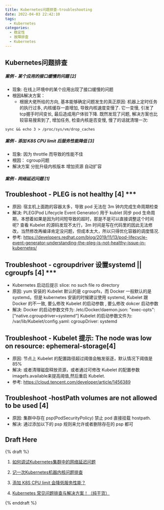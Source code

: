 ```yaml
---
title: Kubernetes问题排查-troubleshooting
date: 2022-04-03 22:42:10
tags:
  - Kubernetes
categories: 
  - 稳定性
  - 故障排查
  - Kubernetes
---
```


<p></p>
<!-- more -->

## Kubernetes问题排查
#####  案例 - 某个应用的接口缓慢的问题  [2]
+ 现象: 
  在线上环境中的某个应用出现了接口缓慢的问题
+ 根因&解决方案：  
   - 根据大佬所给的方向, 基本能够确定问题发生的真正原因: 机器上定时任务的执行过多, 内核缓存一直增加, 导致内核速度变慢了. 它一变慢, 引发了tcp握手时间变长, 最后造成用户体验下降. 既然发现了问题, 解决方案也比较容易搜索到了, 增加任务, 检查内核是否变慢, 慢了的话就清理一次:
``` shell
sync && echo 3 > /proc/sys/vm/drop_caches
```

#####  案例 - 添加 K8S CPU limit 后服务性能降低 [3]
  + 现象: 
    因为 throttle 而导致的性能不佳
  + 根因：
    cgroup问题
  + 解决方案
    分批升级内核版本
    增加资源
    自动扩容

#####  案例 - 网络延迟问题 [1]

## Troubleshoot  -  PLEG is not healthy [4] *** 
+ 原因: 宿主机上面跑的容器太多，导致 pod 无法在 3m 钟内完成生命周期检查
+ 解决: PLEG(Pod Lifecycle Event Generator) 用于 kublet 同步 pod 生命周期，本想着如果是因为时间短导致的超时，那是不是可以直接调整这个时间呢? 查看 Kubelet 的源码发现不太行，3m 时间是写在代码里的因此无法修改，当然修改再编译肯定没问题，但成本太大，所以只得优化容器的调度情况.
+ 参考: https://developers.redhat.com/blog/2019/11/13/pod-lifecycle-event-generator-understanding-the-pleg-is-not-healthy-issue-in-kubernetes/

## Troubleshoot - cgroupdriver 设置systemd || cgroupfs  [4] ***
+ Kubernetes 启动后提示 slice: no such file ro directory
+ 原因: yum 安装的 Kubelet 默认的是 cgroupfs，而 Docker 一般默认的是 systemd。但是 kubernetes 安装的时候建议使用 systemd, Kubelet 跟 Docker 的不一致, 要么修改 Kubelet 的启动参数 , 要么修改 dokcer 启动参数
+ 解决:
  Docker 的启动参数文件为: /etc/Docker/daemon.json: "exec-opts": ["native.cgroupdriver=systemd”]
  Kubelet 的启动参数文件为: /var/lib/Kubelet/config.yaml: cgroupDriver: systemd


## Troubleshoot - Kubelet 提示: The node was low on resource: ephemeral-storage[4]
+ 原因: 节点上 Kubelet 的配置路径超过阈值会触发驱逐，默认情况下阈值是 85%
+ 解决: 或者清理磁盘释放资源，或者通过可修改 Kubelet 的配置参数imagefs.available来提高阈值,然后重启 Kubelet.
+ 参考: https://cloud.tencent.com/developer/article/1456389


## Troubleshoot -hostPath volumes are not allowed to be used [4]
+ 原因: 集群中存在 psp(PodSecurityPolicy) 禁止 pod 直接挂载 hostpath.
+ 解决: 通过添加以下的 psp 规则来允许或者删除存在的 psp 都可

## Draft Here
{% draft %}

1. [如何调试Kubernetes集群中的网络延迟问题](https://mp.weixin.qq.com/s/pRRc4CUM8ebytRWWwe1JkA)

2. [记一次Kubernetes机器内核问题排查](https://corvo.myseu.cn/2021/03/21/2021-03-21-%E8%AE%B0%E4%B8%80%E6%AC%A1kubernetes%E6%9C%BA%E5%99%A8%E5%86%85%E6%A0%B8%E9%97%AE%E9%A2%98%E7%9A%84%E6%8E%92%E6%9F%A5/)

3. [添加 K8S CPU limit 会降低服务性能？](https://mp.weixin.qq.com/s/cR6MpQu-n1cwMbXmVaXqzQ)

4. [Kubernetes 常见问题排查与解决方案！（纯干货）](https://blog.csdn.net/alex_yangchuansheng/article/details/119224283)

{% enddraft %}
